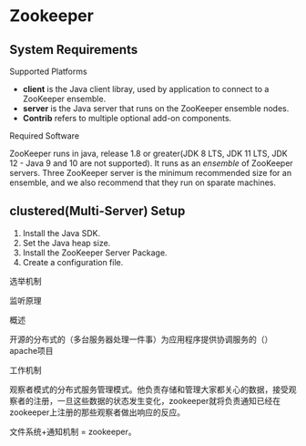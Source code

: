 # Zookeeper

## System Requirements

Supported Platforms

* **client** is the Java client libray, used by application to connect to a ZooKeeper ensemble.
* **server** is the Java server that runs on the ZooKeeper ensemble nodes.
* **Contrib** refers to multiple optional add-on components.

Required Software

ZooKeeper runs in java, release 1.8 or greater(JDK 8 LTS, JDK 11 LTS, JDK 12 - Java 9 and 10 are not supported). It runs as an *ensemble* of ZooKeeper servers. Three ZooKeeper server is the minimum recommended size for an ensemble, and we also recommend that they run on sparate machines.

## clustered(Multi-Server) Setup

1. Install the Java SDK.
2. Set the Java heap size.
3. Install the ZooKeeper Server Package.
4. Create a configuration file. 

选举机制

监听原理



概述

开源的分布式的（多台服务器处理一件事）为应用程序提供协调服务的（）apache项目

工作机制

观察者模式的分布式服务管理模式。他负责存储和管理大家都关心的数据，接受观察者的注册，一旦这些数据的状态发生变化，zookeeper就将负责通知已经在zookeeper上注册的那些观察者做出响应的反应。 

文件系统+通知机制 = zookeeper。